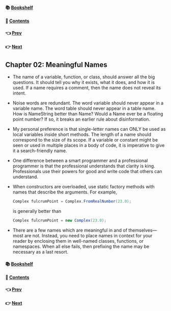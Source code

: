 #### &#x1F4DA; [Bookshelf](../)
#### &#x1F4DC; [Contents](./README.md#contents)
#### &#x1F448; [Prev](./Ch01_Clean_Code.md)
#### &#x1F449; [Next](./Ch03_Functions.md)

## Chapter 02: Meaningful Names

- The name of a variable, function, or class, should answer all the big questions. It should tell you why it exists, what it does, and how it is used. If a name requires a comment, then the name does not reveal its intent.

- Noise words are redundant. The word variable should never appear in a variable name. The word table should never appear in a table name. How is NameString better than Name? Would a Name ever be a floating point number? If so, it breaks an earlier rule about disinformation.

- My personal preference is that single-letter names can ONLY be used as local variables inside short methods. The length of a name should correspond to the size of its scope. If a variable or constant might be seen or used in multiple places in a body of code, it is imperative to give it a search-friendly name.

- One difference between a smart programmer and a professional programmer is that the professional understands that clarity is king. Professionals use their powers for good and write code that others can understand.

- When constructors are overloaded, use static factory methods with names that describe the arguments. For example,

  ```java
  Complex fulcrumPoint = Complex.FromRealNumber(23.0);
  ```
    
	is generally better than
    
  ```java
  Complex fulcrumPoint = new Complex(23.0);
  ```

- There are a few names which are meaningful in and of themselves—most are not. Instead, you need to place names in context for your reader by enclosing them in well-named classes, functions, or namespaces. When all else fails, then prefixing the name may be necessary as a last resort.

#### &#x1F4DA; [Bookshelf](../)
#### &#x1F4DC; [Contents](./README.md#contents)
#### &#x1F448; [Prev](./Ch01_Clean_Code.md)
#### &#x1F449; [Next](./Ch03_Functions.md)